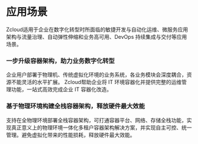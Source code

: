 # 应用场景

Zcloud适用于企业在数字化转型时所面临的敏捷开发与自动化运维、微服务应用架构与流量治理、自动弹性伸缩和业务高可用、DevOps 持续集成与交付等应用场景。

### 一步升级容器架构，助力业务数字化转型

企业用户部署于物理机、传统虚拟化环境的业务系统，各业务模块会深度耦合，资源不能灵活的水平扩展。 Zcloud帮助企业将 IT 环境容器化并提供完整的运维管理功能，一站式高效完成企业 IT 容器化改造。

### 基于物理环境构建全栈容器架构，释放硬件最大效能

支持在全物理环境部署全栈容器架构，可打通容器平台、网络、存储全栈功能，实现真正意义上的物理环境一体化多租户容器架构解决方案，并实现自主可控、统一管理。避免虚拟化带来的性能损耗，释放硬件最大效能。